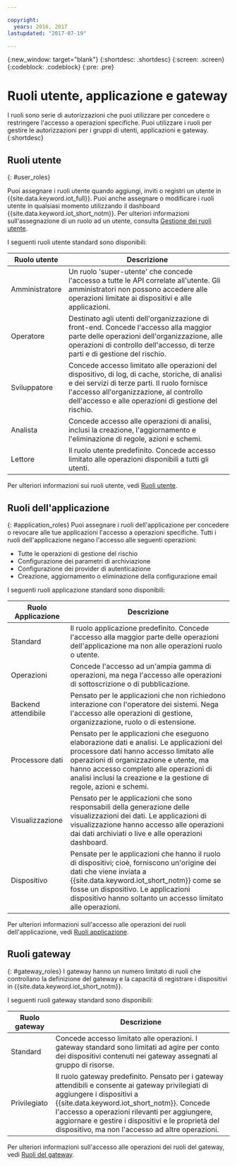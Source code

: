 ```yaml
---

copyright:
  years: 2016, 2017
lastupdated: "2017-07-19"

---
```


{:new_window: target="blank"}
{:shortdesc: .shortdesc}
{:screen: .screen}
{:codeblock: .codeblock}
{:pre: .pre}

# Ruoli utente, applicazione e gateway

I ruoli sono serie di autorizzazioni che puoi utilizzare per concedere o restringere l'accesso a operazioni specifiche. Puoi utilizzare i ruoli per gestire le autorizzazioni per i gruppi di utenti, applicazioni e gateway.
{:shortdesc}

## Ruoli utente
{: #user_roles}

Puoi assegnare i ruoli utente quando aggiungi, inviti o registri un utente in {{site.data.keyword.iot_full}}. Puoi anche assegnare o modificare i ruoli utente in qualsiasi momento utilizzando il dashboard {{site.data.keyword.iot_short_notm}}. Per ulteriori informazioni sull'assegnazione di un ruolo ad un utente, consulta [Gestione dei ruoli utente](managing_user_roles.html).

I seguenti ruoli utente standard sono disponibili:

Ruolo utente | Descrizione
------------- | -------------
Amministratore | Un ruolo 'super-utente' che concede l'accesso a tutte le API correlate all'utente. Gli amministratori non possono accedere alle operazioni limitate ai dispositivi e alle applicazioni.
Operatore | Destinato agli utenti dell'organizzazione di front-end. Concede l'accesso alla maggior parte delle operazioni dell'organizzazione, alle operazioni di controllo dell'accesso, di terze parti e di gestione del rischio.
Sviluppatore | Concede accesso limitato alle operazioni del dispositivo, di log, di cache, storiche, di analisi e dei servizi di terze parti. Il ruolo fornisce l'accesso all'organizzazione, al controllo dell'accesso e alle operazioni di gestione del rischio.
Analista | Concede accesso alle operazioni di analisi, inclusi la creazione, l'aggiornamento e l'eliminazione di regole, azioni e schemi.
Lettore | Il ruolo utente predefinito. Concede accesso limitato alle operazioni disponibili a tutti gli utenti.

Per ulteriori informazioni sui ruoli utente, vedi [Ruoli utente](reference/roles_access.html).

## Ruoli dell'applicazione
{: #application_roles}
Puoi assegnare i ruoli dell'applicazione per concedere o revocare alle tue applicazioni l'accesso a operazioni specifiche. Tutti i ruoli dell'applicazione negano l'accesso alle seguenti operazioni:

- Tutte le operazioni di gestione del rischio
- Configurazione dei parametri di archiviazione
- Configurazione dei provider di autenticazione
- Creazione, aggiornamento o eliminazione della configurazione email

I seguenti ruoli applicazione standard sono disponibili:

Ruolo Applicazione | Descrizione
------------- | -------------
Standard | Il ruolo applicazione predefinito. Concede l'accesso alla maggior parte delle operazioni dell'applicazione ma non alle operazioni ruolo o utente.   
Operazioni | Concede l'accesso ad un'ampia gamma di operazioni, ma nega l'accesso alle operazioni di sottoscrizione o di pubblicazione.
Backend attendibile | Pensato per le applicazioni che non richiedono interazione con l'operatore dei sistemi. Nega l'accesso alle operazioni di gestione, organizzazione, ruolo o di estensione.
Processore dati | Pensato per le applicazioni che eseguono elaborazione dati e analisi. Le applicazioni del processore dati hanno accesso limitato alle operazioni di organizzazione e utente, ma hanno accesso completo alle operazioni di analisi inclusi la creazione e la gestione di regole, azioni e schemi.
Visualizzazione | Pensato per le applicazioni che sono responsabili della generazione delle visualizzazioni dei dati. Le applicazioni di visualizzazione hanno accesso alle operazioni dai dati archiviati o live e alle operazioni dashboard.
Dispositivo | Pensate per le applicazioni che hanno il ruolo di dispositivi; cioè, forniscono un'origine dei dati che viene inviata a {{site.data.keyword.iot_short_notm}} come se fosse un dispositivo. Le applicazioni dispositivo hanno soltanto un accesso limitato alle operazioni.

Per ulteriori informazioni sull'accesso alle operazioni dei ruoli dell'applicazione, vedi [Ruoli applicazione](reference/app_roles_access.html).

## Ruoli gateway
{: #gateway_roles}
I gateway hanno un numero limitato di ruoli che controllano la definizione del gateway e la capacità di registrare i dispositivi in {{site.data.keyword.iot_short_notm}}.

I seguenti ruoli gateway standard sono disponibili:

Ruolo gateway | Descrizione
------------- | -------------
Standard | Concede accesso limitato alle operazioni. I gateway standard sono limitati ad agire per conto dei dispositivi contenuti nei gateway assegnati al gruppo di risorse. 
Privilegiato | Il ruolo gateway predefinito. Pensato per i gateway attendibili e consente ai gateway privilegiati di aggiungere i dispositivi a {{site.data.keyword.iot_short_notm}}. Concede l'accesso a operazioni rilevanti per aggiungere, aggiornare e gestire i dispositivi e le proprietà del dispositivo, ma non l'accesso ad altre operazioni.  

Per ulteriori informazioni sull'accesso alle operazioni dei ruoli del gateway, vedi [Ruoli del gateway](reference/gateway_roles_access.html).
